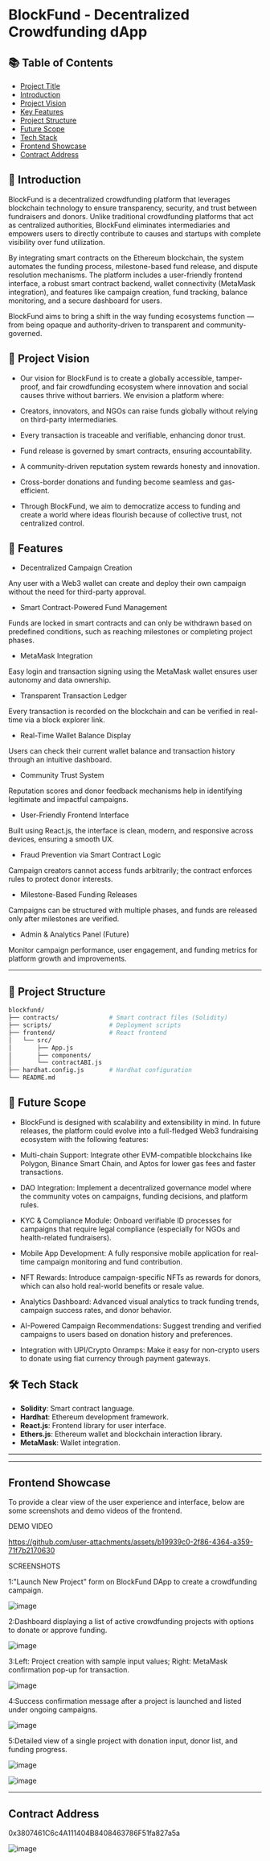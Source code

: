 # BlockFund - Decentralized Crowdfunding dApp

## 📚 Table of Contents

- [Project Title](#project-title)
- [Introduction](#introduction)
- [Project Vision](#project-vision)
- [Key Features](#key-features)
- [Project Structure](#project-structure)
- [Future Scope](#future-scope)
- [Tech Stack](#tech-stack)
- [Frontend Showcase](#frontend-showcase)
- [Contract Address](#contract-address)


## 📝 Introduction

BlockFund is a decentralized crowdfunding platform that leverages blockchain technology to ensure transparency, security, and trust between fundraisers and donors. Unlike traditional crowdfunding platforms that act as centralized authorities, BlockFund eliminates intermediaries and empowers users to directly contribute to causes and startups with complete visibility over fund utilization.

By integrating smart contracts on the Ethereum blockchain, the system automates the funding process, milestone-based fund release, and dispute resolution mechanisms. The platform includes a user-friendly frontend interface, a robust smart contract backend, wallet connectivity (MetaMask integration), and features like campaign creation, fund tracking, balance monitoring, and a secure dashboard for users.

BlockFund aims to bring a shift in the way funding ecosystems function — from being opaque and authority-driven to transparent and community-governed.

## 🚀 Project Vision

- Our vision for BlockFund is to create a globally accessible, tamper-proof, and fair crowdfunding ecosystem where innovation and social causes thrive without 
  barriers. We envision a platform where:

- Creators, innovators, and NGOs can raise funds globally without relying on third-party intermediaries.

- Every transaction is traceable and verifiable, enhancing donor trust.

- Fund release is governed by smart contracts, ensuring accountability.

- A community-driven reputation system rewards honesty and innovation.

- Cross-border donations and funding become seamless and gas-efficient.

- Through BlockFund, we aim to democratize access to funding and create a world where ideas flourish because of collective trust, not centralized control.


## 🎯 Features

* Decentralized Campaign Creation

Any user with a Web3 wallet can create and deploy their own campaign without the need for third-party approval.

* Smart Contract-Powered Fund Management

Funds are locked in smart contracts and can only be withdrawn based on predefined conditions, such as reaching milestones or completing project phases.

* MetaMask Integration

Easy login and transaction signing using the MetaMask wallet ensures user autonomy and data ownership.

* Transparent Transaction Ledger

Every transaction is recorded on the blockchain and can be verified in real-time via a block explorer link.

* Real-Time Wallet Balance Display

Users can check their current wallet balance and transaction history through an intuitive dashboard.

* Community Trust System

Reputation scores and donor feedback mechanisms help in identifying legitimate and impactful campaigns.

* User-Friendly Frontend Interface

Built using React.js, the interface is clean, modern, and responsive across devices, ensuring a smooth UX.

* Fraud Prevention via Smart Contract Logic

Campaign creators cannot access funds arbitrarily; the contract enforces rules to protect donor interests.

* Milestone-Based Funding Releases

Campaigns can be structured with multiple phases, and funds are released only after milestones are verified.

* Admin & Analytics Panel (Future)

Monitor campaign performance, user engagement, and funding metrics for platform growth and improvements.

---
## 📁 Project Structure

```bash
blockfund/
├── contracts/              # Smart contract files (Solidity)
├── scripts/                # Deployment scripts
├── frontend/               # React frontend
│   └── src/
│       ├── App.js
│       ├── components/
│       └── contractABI.js
├── hardhat.config.js       # Hardhat configuration
└── README.md
```


## 🔭 Future Scope
* BlockFund is designed with scalability and extensibility in mind. In future releases, the platform could evolve into a full-fledged Web3 fundraising ecosystem with the following features:

* Multi-chain Support: Integrate other EVM-compatible blockchains like Polygon, Binance Smart Chain, and Aptos for lower gas fees and faster transactions.

* DAO Integration: Implement a decentralized governance model where the community votes on campaigns, funding decisions, and platform rules.

* KYC & Compliance Module: Onboard verifiable ID processes for campaigns that require legal compliance (especially for NGOs and health-related fundraisers).

* Mobile App Development: A fully responsive mobile application for real-time campaign monitoring and fund contribution.

* NFT Rewards: Introduce campaign-specific NFTs as rewards for donors, which can also hold real-world benefits or resale value.

* Analytics Dashboard: Advanced visual analytics to track funding trends, campaign success rates, and donor behavior.

* AI-Powered Campaign Recommendations: Suggest trending and verified campaigns to users based on donation history and preferences.

* Integration with UPI/Crypto Onramps: Make it easy for non-crypto users to donate using fiat currency through payment gateways.

## 🛠 Tech Stack

* **Solidity**: Smart contract language.
* **Hardhat**: Ethereum development framework.
* **React.js**: Frontend library for user interface.
* **Ethers.js**: Ethereum wallet and blockchain interaction library.
* **MetaMask**: Wallet integration.

---

---
## Frontend Showcase

To provide a clear view of the user experience and interface, below are some screenshots and demo videos of the frontend.

DEMO VIDEO



https://github.com/user-attachments/assets/b19939c0-2f86-4364-a359-71f7b2170630



SCREENSHOTS

1:"Launch New Project" form on BlockFund DApp to create a crowdfunding campaign.


![image](https://github.com/user-attachments/assets/c194feb6-e9dc-41ad-9ed9-035ee526b0ea)

 2:Dashboard displaying a list of active crowdfunding projects with options to donate or approve funding.

![image](https://github.com/user-attachments/assets/c6ed906b-06f0-4c95-8508-e3c9f63f3233)

3:Left: Project creation with sample input values; Right: MetaMask confirmation pop-up for transaction.

![image](https://github.com/user-attachments/assets/7a63ff9b-b28f-44a2-9920-99a0292993b7)

4:Success confirmation message after a project is launched and listed under ongoing campaigns.

![image](https://github.com/user-attachments/assets/b0a4e22e-67e6-48d4-8934-1b28878e7bbe)

 5:Detailed view of a single project with donation input, donor list, and funding progress.

![image](https://github.com/user-attachments/assets/c73ad1e6-5755-49ee-82f5-d3ac41c3e0ff)

![image](https://github.com/user-attachments/assets/9f550ea1-44ae-459b-adc7-dc01a98ccddf)




---

## Contract Address
0x3807461C6c4A111404B8408463786F51fa827a5a

![image](https://github.com/user-attachments/assets/7bbc3ab4-ba51-4560-8b89-f9f01a38de8e)





